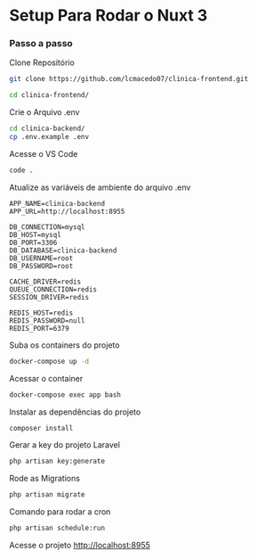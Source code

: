 
# Setup Para Rodar o Nuxt 3

### Passo a passo
Clone Repositório
```sh
git clone https://github.com/lcmacedo07/clinica-frontend.git
```

```sh
cd clinica-frontend/
```

Crie o Arquivo .env
```sh
cd clinica-backend/
cp .env.example .env
```

Acesse o VS Code
```sh
code .
```

Atualize as variáveis de ambiente do arquivo .env
```dosini
APP_NAME=clinica-backend
APP_URL=http://localhost:8955

DB_CONNECTION=mysql
DB_HOST=mysql
DB_PORT=3306
DB_DATABASE=clinica-backend
DB_USERNAME=root
DB_PASSWORD=root

CACHE_DRIVER=redis
QUEUE_CONNECTION=redis
SESSION_DRIVER=redis

REDIS_HOST=redis
REDIS_PASSWORD=null
REDIS_PORT=6379
```

Suba os containers do projeto
```sh
docker-compose up -d
```

Acessar o container
```sh
docker-compose exec app bash
```

Instalar as dependências do projeto
```sh
composer install
```

Gerar a key do projeto Laravel
```sh
php artisan key:generate
```

Rode as Migrations
```sh
php artisan migrate
```


Comando para rodar a cron
```sh
php artisan schedule:run
```

Acesse o projeto
[http://localhost:8955](http://localhost:8955)
